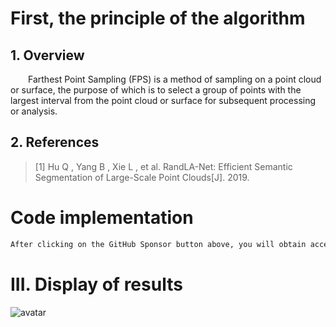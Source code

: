 #  First, the principle of the algorithm 

##  1. Overview 

   Farthest Point Sampling (FPS) is a method of sampling on a point cloud or surface, the purpose of which is to select a group of points with the largest interval from the point cloud or surface for subsequent processing or analysis. 

##  2. References 

>  [1] Hu Q , Yang B , Xie L , et al. RandLA-Net: Efficient Semantic Segmentation of Large-Scale Point Clouds[J]. 2019. 

#  Code implementation 

  ```python  
After clicking on the GitHub Sponsor button above, you will obtain access permissions to my private code repository ( https://github.com/slowlon/my_code_bar ) to view this blog code. By searching the code number of this blog, you can find the code you need, code number is: 2024020309574579687
  ```  
#  III. Display of results 

 ![avatar]( a328732810ab4d4bb813643a79789522.png) 

